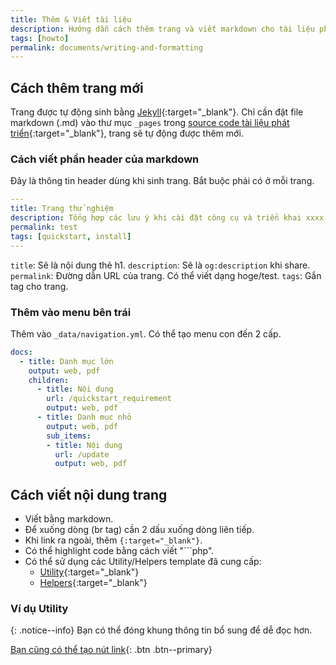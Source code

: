 ```yaml
---
title: Thêm & Viết tài liệu
description: Hướng dẫn cách thêm trang và viết markdown cho tài liệu phát triển EC-CUBE4.
tags: [howto]
permalink: documents/writing-and-formatting
---
```


## Cách thêm trang mới

Trang được tự động sinh bằng [Jekyll](http://jekyllrb-ja.github.io/){:target="_blank"}.
Chỉ cần đặt file markdown (.md) vào thư mục `_pages` trong [source code tài liệu phát triển](https://github.com/EC-CUBE/doc4.ec-cube.net/){:target="_blank"}, trang sẽ tự động được thêm mới.

### Cách viết phần header của markdown

Đây là thông tin header dùng khi sinh trang. Bắt buộc phải có ở mỗi trang.

```yaml
---
title: Trang thử nghiệm
description: Tổng hợp các lưu ý khi cài đặt công cụ và triển khai xxxx.
permalink: test
tags: [quickstart, install]
---
```

`title`: Sẽ là nội dung thẻ h1.
`description`: Sẽ là `og:description` khi share.
`permalink`: Đường dẫn URL của trang. Có thể viết dạng hoge/test.
`tags`: Gắn tag cho trang.

### Thêm vào menu bên trái

Thêm vào `_data/navigation.yml`. Có thể tạo menu con đến 2 cấp.

```yaml
docs:
  - title: Danh mục lớn
    output: web, pdf
    children:
      - title: Nội dung
        url: /quickstart_requirement
        output: web, pdf
      - title: Danh mục nhỏ
        output: web, pdf
        sub_items:
        - title: Nội dung
          url: /update
          output: web, pdf
```

## Cách viết nội dung trang

- Viết bằng markdown.
- Để xuống dòng (br tag) cần 2 dấu xuống dòng liên tiếp.
- Khi link ra ngoài, thêm `{:target="_blank"}`.
- Có thể highlight code bằng cách viết "```php".
- Có thể sử dụng các Utility/Helpers template đã cung cấp:
    - [Utility](https://mmistakes.github.io/minimal-mistakes/docs/utility-classes/){:target="_blank"}
    - [Helpers](https://mmistakes.github.io/minimal-mistakes/docs/helpers/){:target="_blank"}

### Ví dụ Utility

{: .notice--info}
Bạn có thể đóng khung thông tin bổ sung để dễ đọc hơn.

[Bạn cũng có thể tạo nút link](#link){: .btn .btn--primary}
